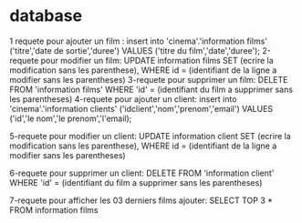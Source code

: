 # database
1 requete pour ajouter un film :
                                 insert into 'cinema'.'information films' ('titre','date de sortie','duree') VALUES ('titre du film','date','duree');
2-requete pour modifier un film:
                                 UPDATE information films
                                 SET (ecrire la modification sans les parenthese),
                                 WHERE id = (identifiant de la ligne a modifier sans les parentheses)
3-requete pour supprimer un film:
                                 DELETE FROM 'information films'
                                 WHERE 'id' = (identifiant du film a supprimer sans les parentheses)
4-requete pour ajouter un client:
                                 insert into 'cinema'.'information clients' ('idclient','nom','prenom','email') VALUES ('id','le nom','le prenom','l'email);

5-requete pour modifier un client:
                                  UPDATE information client
                                 SET (ecrire la modification sans les parenthese),
                                 WHERE id = (identifiant de la ligne a modifier sans les parentheses)

6-requete pour supprimer un client:
                                   DELETE FROM 'information client'
                                 WHERE 'id' = (identifiant du film a supprimer sans les parentheses)

7-requete pour afficher les 03 derniers films ajouter:
                                         SELECT TOP 3 * FROM information films